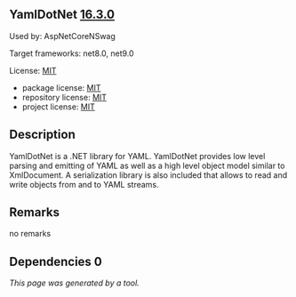 YamlDotNet [16.3.0](https://www.nuget.org/packages/YamlDotNet/16.3.0)
--------------------

Used by: AspNetCoreNSwag

Target frameworks: net8.0, net9.0

License: [MIT](../../../../licenses/mit) 

- package license: [MIT](https://licenses.nuget.org/MIT) 
- repository license: [MIT](https://github.com/aaubry/YamlDotNet) 
- project license: [MIT](https://github.com/aaubry/YamlDotNet/wiki) 

Description
-----------
YamlDotNet is a .NET library for YAML. YamlDotNet provides low level parsing and emitting of YAML as well as a high level object model similar to XmlDocument. A serialization library is also included that allows to read and write objects from and to YAML streams.

Remarks
-----------
no remarks


Dependencies 0
-----------


*This page was generated by a tool.*
